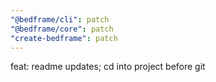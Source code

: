 ```yaml
---
"@bedframe/cli": patch
"@bedframe/core": patch
"create-bedframe": patch
---
```


feat: readme updates; cd into project before git
